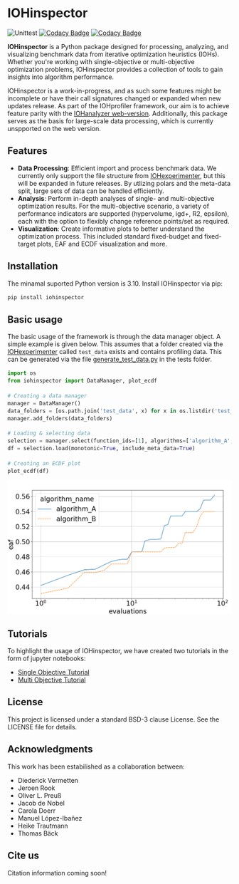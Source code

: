 # IOHinspector

![Unittest](https://github.com/IOHprofiler/IOHinspector/workflows/Unittest/badge.svg) 
[![Codacy Badge](https://app.codacy.com/project/badge/Grade/10ed9f762ecb450ab2c4e407dcb59caf)](https://app.codacy.com/gh/IOHprofiler/IOHinspector/dashboard?utm_source=gh&utm_medium=referral&utm_content=&utm_campaign=Badge_grade)
[![Codacy Badge](https://app.codacy.com/project/badge/Coverage/73720e228a89480585bdde05d3806661)](https://www.codacy.com/gh/IOHprofiler/ModularCMAES/dashboard?utm_source=github.com&utm_medium=referral&utm_content=IOHprofiler/ModularCMAES&utm_campaign=Badge_Coverage)

**IOHinspector** is a Python package designed for processing, analyzing, and visualizing benchmark data from iterative optimization heuristics (IOHs). Whether you're working with single-objective or multi-objective optimization problems, IOHinspector provides a collection of tools to gain insights into algorithm performance. 

IOHinspector is a work-in-progress, and as such some features might be incomplete or have their call signatures changed or expanded when new updates release. As part of the IOHprofiler framework, our aim is to achieve feature parity with the [IOHanalyzer web-version](https://iohanalyzer.liacs.nl/). Additionally, this package serves as the basis for large-scale data processing, which is currently unspported on the web version.

## Features

- **Data Processing**: Efficient import and process benchmark data. We currently only support the file structure from [IOHexperimenter](https://github.com/IOHprofiler/IOHexperimenter), but this will be expanded in future releases. By utlizing polars and the meta-data split, large sets of data can be handled efficiently.  
- **Analysis**: Perform in-depth analyses of single- and multi-objective optimization results. For the multi-objective scenario, a variety of performance indicators are supported (hypervolume, igd+, R2, epsilon), each with the option to flexibly change reference points/set as required. 
- **Visualization**: Create informative plots to better understand the optimization process. This included standard fixed-budget and fixed-target plots, EAF and ECDF visualization and more. 

## Installation

The minamal suported Python version is 3.10. Install IOHinspector via pip:

```bash
pip install iohinspector
```

## Basic usage
The basic usage of the framework is through the data manager object. A simple example is given below. This assumes that a folder created via the [IOHexperimenter](https://github.com/IOHprofiler/IOHexperimenter) called `test_data` exists and contains profiling data. This can be generated via the file [generate_test_data.py](tests%20generate_test_data.py) in the tests folder.

```python
import os
from iohinspector import DataManager, plot_ecdf

# Creating a data manager
manager = DataManager()
data_folders = [os.path.join('test_data', x) for x in os.listdir('test_data')]
manager.add_folders(data_folders)

# Loading & selecting data 
selection = manager.select(function_ids=[1], algorithms=['algorithm_A', 'algorithm_B'])
df = selection.load(monotonic=True, include_meta_data=True)

# Creating an ECDF plot
plot_ecdf(df)
```

![ecdf](image.png)

## Tutorials

To highlight the usage of IOHinspector, we have created two tutorials in the form of jupyter notebooks:
* [Single Objective Tutorial](examples/SO_Examples.ipynb)
* [Multi Objective Tutorial](examples/MO_Examples.ipynb)

## License

This project is licensed under a standard BSD-3 clause License. See the LICENSE file for details.

## Acknowledgments

This work has been estabilished as a collaboration between:
* Diederick Vermetten 
* Jeroen Rook
* Oliver L. Preuß
* Jacob de Nobel
* Carola Doerr
* Manuel López-Ibañez
* Heike Trautmann
* Thomas Bäck

## Cite us

Citation information coming soon!
